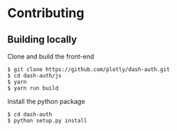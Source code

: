 # Contributing

## Building locally

Clone and build the front-end
```
$ git clone https://github.com/plotly/dash-auth.git
$ cd dash-auth/js
$ yarn
$ yarn run build
```

Install the python package
```
$ cd dash-auth
$ python setup.py install
```

